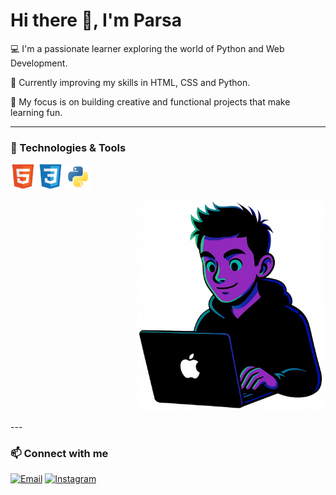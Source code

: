 # Hi there 👋, I'm Parsa

💻 I'm a passionate learner exploring the world of Python and Web Development.  

🌱 Currently improving my skills in HTML, CSS and Python.  

🚀 My focus is on building creative and functional projects that make learning fun.  

---

### 🔧 Technologies & Tools
<p align="left">
  <img src="https://raw.githubusercontent.com/devicons/devicon/master/icons/html5/html5-original.svg" alt="html5" width="40" height="40"/>
  <img src="https://raw.githubusercontent.com/devicons/devicon/master/icons/css3/css3-original.svg" alt="css3" width="40" height="40"/>
  <img src="https://raw.githubusercontent.com/devicons/devicon/master/icons/python/python-original.svg" alt="python" width="40" height="40"/>
</p>
<p align="right">
  <img src="https://github.com/parsayg/parsayg/blob/main/file_00000000b80c6243a56f5c6c30fbcf36.png?raw=true" alt="Error" width="300"/>
</p>
---

### 📫 Connect with me
[![Email](https://img.icons8.com/ios-glyphs/30/000000/new-post.png)](parsayeganegi09@gmail.com)
[![Instagram](https://img.icons8.com/ios-filled/30/000000/instagram-new.png)](https://instagram.com/parsa-code09)



